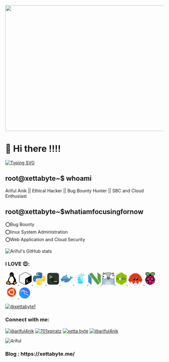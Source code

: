 <img src="https://media1.giphy.com/media/qgQUggAC3Pfv687qPC/giphy.gif?cid=ecf05e47ef4y0plkcxqy5c1pabmdu6dqn45elzicscbnn2w2&rid=giphy.gif&ct=g" align="center" width="580" height="400" >
<H1>👋 Hi there !!!!</H1>

[![Typing SVG](https://readme-typing-svg.demolab.com?font=Fira+Code&pause=1000&color=00F718&width=435&lines=+let's+go+snag+some+Pok%C3%A9mon!%F0%9F%90%99)](https://git.io/typing-svg)
## root@xettabyte~$ whoami<br/>
Ariful Anik || Ethical Hacker || Bug Bounty Hunter || SBC and Cloud Enthusiast<br/>


## root@xettabyte~$whatiamfocusingfornow<br/>
⭕Bug Bounty<br/> 
⭕linux System Administration<br/>
⭕Web Application and Cloud Security<br/>
 
![Ariful's GitHub stats](https://github-readme-stats.vercel.app/api?username=4riful&show_icons=true&theme=radical&hide)






<p align="left"><h3 align="left">I LOVE 😍:</h3>




<p align="left">  <a href="https://www.linux.org/" target="_blank"> <img src="asset/linux-svgrepo-com.png" alt="linux" width="40" height="40"/> </a> 
<a href="https://www.gnu.org/software/bash/" target="_blank"> <img src="asset/bash.png" alt="" width="40" height="40"/> </a> 
<a href="https://www.python.org/" target="_blank"> <img src="asset/python.png" alt="" width="40" height="40"/> </a> 
<a href="https://en.wikipedia.org/wiki/Command-line_interface" target="_blank"> <img src="asset/terminal-icon-png-6.png" alt="" width="40" height="40"/> </a> 
<a href="https://www.docker.com/ " target="_blank"> <img src="asset/docker.png" alt="" width="40" height="40"/> </a> 
<a href="https://www.portainer.io/" target="_blank"> <img src="asset/portainer.png" alt="" width="40" height="40"/> </a> 
<a href="https://neovim.io/" target="_blank"> <img src="asset/neovim.png" alt="" width="40" height="40"/> </a>  
<a href="https://go.dev/" target="_blank"> <img src="asset/gopher.png" alt="" width="40" height="40"/> </a>  
<a href="https://nodejs.org" target="_blank"> <img src="asset/nodejs.png" alt="" width="34" height="40"/> </a>  
<a href="https://www.rust-lang.org/" target="_blank"> <img src="asset/rust-lang.png" alt="" width="50" height="40"/> </a>  
<a href="https://www.raspbian.org/" target="_blank"> <img src="asset/rasp.png" alt="" width="35" height="40"/> </a>  
<a href="https://ubuntu.com/" target="_blank"> <img src="asset/ubuntu-logo.png" alt="" width="40" height="40"/> </a>  
<a href="https://www.kali.org/" target="_blank"> <img src="asset/kali-logo.png" alt="" width="35" height="35"/> </a>  



<p align="left"> <a href="https://twitter.com/xettabyte1" target="blank"><img src="https://img.shields.io/twitter/follow/xettabyte1?color=brightgreen&style=for-the-badge" alt="@xettabyte1"&color=0e75b6&style=flat /></a> </p>


<h3 align="left">Connect with me:</h3>
<p align="left">
<a href="https://twitter.com/@xettabyte1" target="blank"><img align="center" src="https://raw.githubusercontent.com/rahuldkjain/github-profile-readme-generator/master/src/images/icons/Social/twitter.svg" alt="@ariful4nik" height="30" width="40" /></a>
<a href="https://www.facebook.com/xettabyte1/" target="blank"><img align="center" src="https://raw.githubusercontent.com/rahuldkjain/github-profile-readme-generator/master/src/images/icons/Social/facebook.svg" alt="701xpiratz" height="30" width="40" /></a>
<a href="https://www.youtube.com/channel/UCXPvK1zmNvh60P3sMF_5M1Q" target="blank"><img align="center" src="https://raw.githubusercontent.com/rahuldkjain/github-profile-readme-generator/master/src/images/icons/Social/youtube.svg" alt="xetta byte" height="30" width="40" /></a>
<a href="https://www.hackerrank.com/ariful4nik" target="blank"><img align="center" src="https://raw.githubusercontent.com/rahuldkjain/github-profile-readme-generator/master/src/images/icons/Social/hackerrank.svg" alt="@ariful4nik" height="30" width="40" /></a>
</p>
<p align="left"> <img src="https://komarev.com/ghpvc/?username=4riful&label=Profile%20views&color=0e75b6&style=flat" alt="4riful" /> </p>

<h3 align="left">Blog : https://xettabyte.me/</h3>
<!---
4riful/4riful is a ✨ special ✨ repository because its `README.md` (this file) appears on your GitHub profile.
You can click the Preview link to take a look at your changes.
--->

